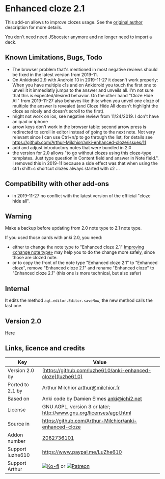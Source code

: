 # Enhanced cloze 2.1
This add-on allows to improve clozes usage. See the [original
author](https://ankiweb.net/shared/info/873439973) description for more details. 

You don't need need JSbooster anymore and no longer need to import a deck.

## Known Limitations, Bugs, Todo
- The browser problem that's mentioned in most negative reviews should be fixed in the latest
  version from 2019-11.
- On Ankidroid 2.9 with Android 10 in 2019-11-27 it doesn't work properly: When you have multiple
  c1s and on Ankidroid you touch the first one to unveil it it immediatly jumps to the answer and
  unveils all. I'm not sure that this is expected/desired behavior. On the other hand "Cloze Hide
  All" from 2019-11-27 also behaves like this: when you unveil one cloze of multiple the answer is
  revealed (and Cloze Hide All doesn't highlight the cloze as nicely and doesn't scroll to the
  first).
- might not work on ios, see negative review from 11/24/2019. I don't have an ipad or iphone
- arrow keys don't work in the browser table: second arrow press is redirected to scroll in editor
  instead of going to the next note. Not very relevant since I can use Ctrl+n/p to go through the
  list, for details see https://github.com/Arthur-Milchior/anki-enhanced-cloze/issues/11
- add and adjust introductory notes that were bundled in 2.0
- the version for 2.0 allows "to go without clozes using this cloze-type templates. Just type
  question in Content field and answer in Note field.". I removed this in 2019-11 because a side
  effect was that when using the ctrl+shift+c shortcut clozes always started with c2 ...

## Compatibility with other add-ons
- in 2019-11-27 no conflict with the latest version of the offiicial "cloze hide all".

## Warning
Make a backup before updating from 2.0 note type to 2.1 note type.

If you used those cards with anki 2.0, you need:
* either to change the note type to "Enhanced cloze 2.1" [Improving «change note
  type»](https://ankiweb.net/shared/info/513858554) may help you to do the change more safely, since
  those are clozed note.
* or to copy the front of the note type "Enhanced cloze 2.1" to "Enhanced cloze", remove "Enhanced
  cloze 2.1" and rename "Enhanced cloze" to "Enhanced cloze 2.1" (this one is more technical, but
  also safer)

## Internal
It edits the method `aqt.editor.Editor.saveNow`, the new method calls the last one.

## Version 2.0
[Here](https://ankiweb.net/shared/info/873439973)

## Links, licence and credits

Key              |Value
-----------------|-------------------------------------------------------------------
Version 2.0 by   | [https://github.com/luzhe610/anki-enhanced-cloze](luzhe610)
Ported to 2.1 by | Arthur Milchior <arthur@milchior.fr>
Based on         | Anki code by Damien Elmes <anki@ichi2.net>
License          | GNU AGPL, version 3 or later; http://www.gnu.org/licenses/agpl.html
Source in        | https://github.com/Arthur-Milchior/anki-enhanced-cloze
Addon number     | [2062736101](https://ankiweb.net/shared/info/2062736101)
Support luzhe610 | https://www.paypal.me/LuZhe610
Support Arthur   | [![Ko-fi](https://ko-fi.com/img/Kofi_Logo_Blue.svg)](Ko-fi.com/arthurmilchior) or [![Patreon](http://www.milchior.fr/patreon.png)](https://www.patreon.com/bePatron?u=146206)
